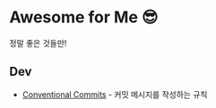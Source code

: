 # Awesome for Me 😎

정말 좋은 것들만!

## Dev

- [Conventional Commits](https://www.conventionalcommits.org/) - 커밋 메시지를 작성하는 규칙
